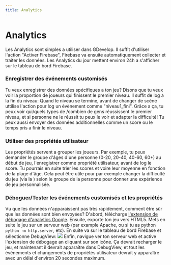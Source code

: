 ```yaml
---
title: Analytics
---
```

# Analytics

Les Analytics sont simples a utiliser dans GDevelop. Il suffit d'utiliser l'action "Activer Firebase", Firebase va ensuite automatiquement collecter et traiter les données. Les Analytics du jour mettent environ 24h a s'afficher sur le tableau de bord Firebase.

### Enregistrer des événements customisés

Tu veux enregistrer des données spécifiques a ton jeu? Disons que tu veux voir la proportion de joueurs qui finissent le premier niveau. Il suffit de log a la fin du niveau: Quand le niveau se termine, avant de changer de scène uttilise l'action pour log un évènement comme "niveau1_fini". Grâce a ça, tu peux voir qui/quels types de /combien de gens réussissent le premier niveau, et si personne ne le réussit tu peux le voir et adapter la difficulté! Tu peux aussi envoyer des données additionnelles comme un score ou le temps pris a finir le niveau.

### Utiliser des propriétés utilisateur

Les propriétés servent a grouper les joueurs. Par exemple, tu peux demander le groupe d'âges d'une personne (0-20, 20-40, 40-60, 60+) au début de jeu, l'enregistrer comme propriété utilisateur, avant de log le score. Tu pourrais en suite trier les scores et voire leur moyenne en fonction de la plage d'âge. Cela peut être utile pour par exemple changer la difficulté du jeu (via la [](/fr/gdevelop5/all-features/firebase/rc)) selon le groupe de la personne pour donner une expérience de jeu personnalisée.

### Déboguer/Tester les événements customisés et les propriétés

Vu que les données n'apparaissent pas très rapidement, comment être sûr que les données sont bien envoyées? D'abord, télécharge [l'extension de débogage d'analytics Google](https://chrome.google.com/webstore/detail/google-analytics-debugger/jnkmfdileelhofjcijamephohjechhna). Ensuite, exporte ton jeu vers HTML5. Mets en suite le jeu sur un serveur web (par example Apache, ou si tu as python `python -m http.server`, etc). En suite va sur le tableau de bord Firebase et sélectionne DebugView: ![](/gdevelop5/all-features/firebase/analytics1.png) Enfin, navigue ver ton serveur web et active l'extension de débogage an cliquant sur son icône. Ça devrait recharger le jeu, et maintenant il devrait apparaître dans DebugView, et tout les événements et changements de propriétés utilisateur devrait y apparaître avec un délai d'environ 20 secondes maximum.
